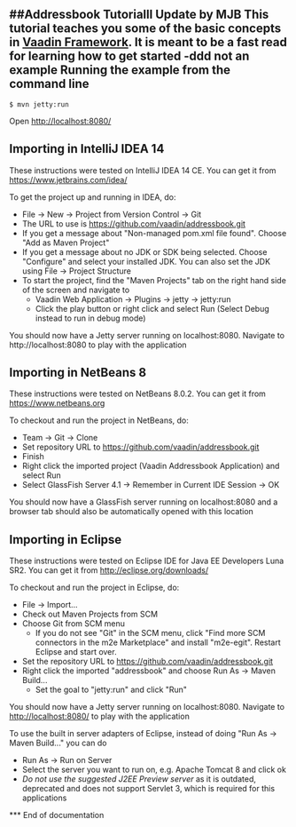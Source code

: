 ##Addressbook Tutorialll
Update by MJB
This tutorial teaches you some of the basic concepts in [Vaadin Framework](https://vaadin.com). It is meant to be
a fast read for learning how to get started -ddd not an example
Running the example from the command line
-------------------
```
$ mvn jetty:run
```

Open [http://localhost:8080/](http://localhost:8080/)


Importing in IntelliJ IDEA 14
--------------------
These instructions were tested on IntelliJ IDEA 14 CE. You can get it from https://www.jetbrains.com/idea/

To get the project up and running in IDEA, do:
- File -> New -> Project from Version Control -> Git
- The URL to use is https://github.com/vaadin/addressbook.git
- If you get a message about "Non-managed pom.xml file found". Choose "Add as Maven Project"
- If you get a message about no JDK or SDK being selected. Choose "Configure" and select your installed JDK. You can also set the JDK using File -> Project Structure
- To start the project, find the "Maven Projects" tab on the right hand side of the screen and navigate to
  - Vaadin Web Application -> Plugins -> jetty -> jetty:run
  - Click the play button or right click and select Run (Select Debug instead to run in debug mode)

You should now have a Jetty server running on localhost:8080. Navigate to http://localhost:8080 to play with the application

Importing in NetBeans 8
--------------------
These instructions were tested on NetBeans 8.0.2. You can get it from https://www.netbeans.org

To checkout and run the project in NetBeans, do:
- Team -> Git -> Clone
- Set repository URL to https://github.com/vaadin/addressbook.git
- Finish
- Right click the imported project (Vaadin Addressbook Application) and select Run
- Select GlassFish Server 4.1 -> Remember in Current IDE Session -> OK

You should now have a GlassFish server running on localhost:8080 and a browser tab should also be automatically opened with this location

Importing in Eclipse
--------------------
These instructions were tested on Eclipse IDE for Java EE Developers Luna SR2. You can get it from http://eclipse.org/downloads/

To checkout and run the project in Eclipse, do:
- File -> Import...
- Check out Maven Projects from SCM
- Choose Git from SCM menu
  - If you do not see "Git" in the SCM menu, click "Find more SCM connectors in the m2e Marketplace" and install "m2e-egit". Restart Eclipse and start over.
- Set the repository URL to https://github.com/vaadin/addressbook.git
- Right click the imported "addressbook" and choose Run As -> Maven Build...
  - Set the goal to "jetty:run" and click "Run"

You should now have a Jetty server running on localhost:8080. Navigate to [http://localhost:8080/](http://localhost:8080/) to play with the application

To use the built in server adapters of Eclipse, instead of doing "Run As -> Maven Build..." you can do
- Run As -> Run on Server
- Select the server you want to run on, e.g. Apache Tomcat 8 and click ok
- *Do not use the suggested J2EE Preview server* as it is outdated, deprecated and does not support Servlet 3, which is required for this applications

*** End of documentation
